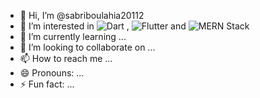 - 👋 Hi, I’m @sabriboulahia20112
- 👀 I’m interested in ![Dart](https://upload.wikimedia.org/wikipedia/commons/thumb/a/a2/Dart_programming_language_logo_icon.svg/120px-Dart_programming_language_logo_icon.svg.png?20220708094811) , ![Flutter](https://upload.wikimedia.org/wikipedia/commons/thumb/4/44/Google-flutter-logo.svg/768px-Google-flutter-logo.svg.png?20210518211228) and ![MERN Stack](https://www.boardinfinity.com/blog/content/images/2023/01/Mern.png)
- 🌱 I’m currently learning ...
- 💞️ I’m looking to collaborate on ...
- 📫 How to reach me ...
- 😄 Pronouns: ...
- ⚡ Fun fact: ...

<!---
sabriboulahia20112/sabriboulahia20112 is a ✨ special ✨ repository because its `README.md` (this file) appears on your GitHub profile.
You can click the Preview link to take a look at your changes.
--->
